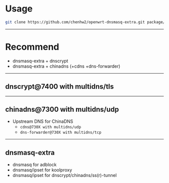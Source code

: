 # Usage
```bash
git clone https://github.com/chenhw2/openwrt-dnsmasq-extra.git package/feeds/openwrt-dnsmasq-extra
```
----
# Recommend
 - dnsmasq-extra + dnscrypt
 - dnsmasq-extra + chinadns (+cdns +dns-forwarder)
----
## dnscrypt@7400 with multidns/tls
----
## chinadns@7300 with multidns/udp
 - Upstream DNS for ChinaDNS
   - ```cdns@730X with multidns/udp```
   - ```dns-forwarder@730X with multidns/tcp```
----
## dnsmasq-extra
 - dnsmasq for adblock
 - dnsmasq/ipset for koolproxy
 - dnsmasq/ipset for dnscrypt/chinadns/ss(r)-tunnel
